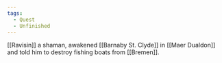 ```yaml
---
tags:
  - Quest
  - Unfinished
---
```

[[Ravisin]] a shaman, awakened [[Barnaby St. Clyde]] in [[Maer Dualdon]] and told him to destroy fishing boats from [[Bremen]].